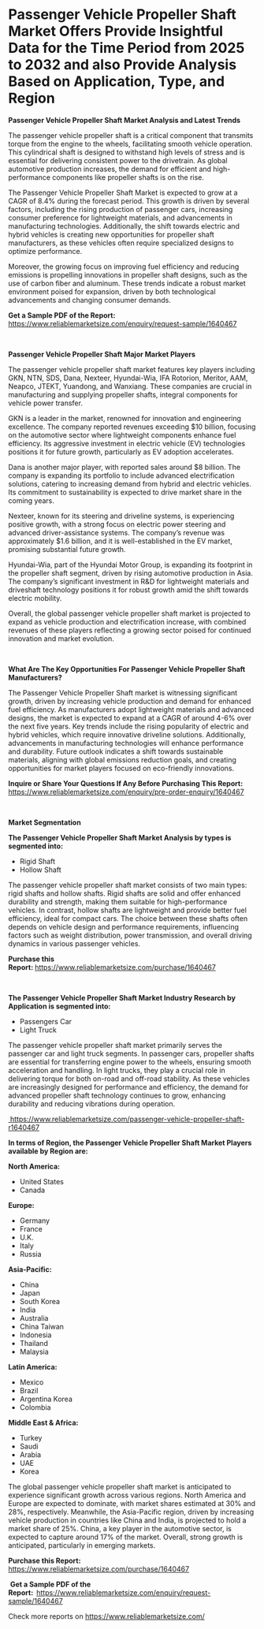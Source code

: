 <p><h1>Passenger Vehicle Propeller Shaft Market Offers Provide Insightful Data for the Time Period from 2025 to 2032 and also Provide Analysis Based on Application, Type, and Region</h1></p><p><strong>Passenger Vehicle Propeller Shaft Market Analysis and Latest Trends</strong></p>
<p><p>The passenger vehicle propeller shaft is a critical component that transmits torque from the engine to the wheels, facilitating smooth vehicle operation. This cylindrical shaft is designed to withstand high levels of stress and is essential for delivering consistent power to the drivetrain. As global automotive production increases, the demand for efficient and high-performance components like propeller shafts is on the rise.</p><p>The Passenger Vehicle Propeller Shaft Market is expected to grow at a CAGR of 8.4% during the forecast period. This growth is driven by several factors, including the rising production of passenger cars, increasing consumer preference for lightweight materials, and advancements in manufacturing technologies. Additionally, the shift towards electric and hybrid vehicles is creating new opportunities for propeller shaft manufacturers, as these vehicles often require specialized designs to optimize performance. </p><p>Moreover, the growing focus on improving fuel efficiency and reducing emissions is propelling innovations in propeller shaft designs, such as the use of carbon fiber and aluminum. These trends indicate a robust market environment poised for expansion, driven by both technological advancements and changing consumer demands.</p></p>
<p><strong>Get a Sample PDF of the Report:&nbsp;</strong> <a href="https://www.reliablemarketsize.com/enquiry/request-sample/1640467?utm_campaign=1872&utm_medium=2&utm_source=Github&utm_content=ia&utm_term=15022025&utm_id=passenger-vehicle-propeller-shaft">https://www.reliablemarketsize.com/enquiry/request-sample/1640467</a></p>
<p>&nbsp;</p>
<p><strong>Passenger Vehicle Propeller Shaft Major Market Players</strong></p>
<p><p>The passenger vehicle propeller shaft market features key players including GKN, NTN, SDS, Dana, Nexteer, Hyundai-Wia, IFA Rotorion, Meritor, AAM, Neapco, JTEKT, Yuandong, and Wanxiang. These companies are crucial in manufacturing and supplying propeller shafts, integral components for vehicle power transfer.</p><p>GKN is a leader in the market, renowned for innovation and engineering excellence. The company reported revenues exceeding $10 billion, focusing on the automotive sector where lightweight components enhance fuel efficiency. Its aggressive investment in electric vehicle (EV) technologies positions it for future growth, particularly as EV adoption accelerates.</p><p>Dana is another major player, with reported sales around $8 billion. The company is expanding its portfolio to include advanced electrification solutions, catering to increasing demand from hybrid and electric vehicles. Its commitment to sustainability is expected to drive market share in the coming years.</p><p>Nexteer, known for its steering and driveline systems, is experiencing positive growth, with a strong focus on electric power steering and advanced driver-assistance systems. The company’s revenue was approximately $1.6 billion, and it is well-established in the EV market, promising substantial future growth.</p><p>Hyundai-Wia, part of the Hyundai Motor Group, is expanding its footprint in the propeller shaft segment, driven by rising automotive production in Asia. The company’s significant investment in R&D for lightweight materials and driveshaft technology positions it for robust growth amid the shift towards electric mobility.</p><p>Overall, the global passenger vehicle propeller shaft market is projected to expand as vehicle production and electrification increase, with combined revenues of these players reflecting a growing sector poised for continued innovation and market evolution.</p></p>
<p>&nbsp;</p>
<p><strong>What Are The Key Opportunities For Passenger Vehicle Propeller Shaft Manufacturers?</strong></p>
<p><p>The Passenger Vehicle Propeller Shaft market is witnessing significant growth, driven by increasing vehicle production and demand for enhanced fuel efficiency. As manufacturers adopt lightweight materials and advanced designs, the market is expected to expand at a CAGR of around 4-6% over the next five years. Key trends include the rising popularity of electric and hybrid vehicles, which require innovative driveline solutions. Additionally, advancements in manufacturing technologies will enhance performance and durability. Future outlook indicates a shift towards sustainable materials, aligning with global emissions reduction goals, and creating opportunities for market players focused on eco-friendly innovations.</p></p>
<p><strong>Inquire or Share Your Questions If Any Before Purchasing This Report:</strong> <a href="https://www.reliablemarketsize.com/enquiry/pre-order-enquiry/1640467?utm_campaign=1872&utm_medium=2&utm_source=Github&utm_content=ia&utm_term=15022025&utm_id=passenger-vehicle-propeller-shaft">https://www.reliablemarketsize.com/enquiry/pre-order-enquiry/1640467</a></p>
<p>&nbsp;</p>
<p><strong>Market Segmentation</strong></p>
<p><strong>The Passenger Vehicle Propeller Shaft Market Analysis by types is segmented into:</strong></p>
<p><ul><li>Rigid Shaft</li><li>Hollow Shaft</li></ul></p>
<p><p>The passenger vehicle propeller shaft market consists of two main types: rigid shafts and hollow shafts. Rigid shafts are solid and offer enhanced durability and strength, making them suitable for high-performance vehicles. In contrast, hollow shafts are lightweight and provide better fuel efficiency, ideal for compact cars. The choice between these shafts often depends on vehicle design and performance requirements, influencing factors such as weight distribution, power transmission, and overall driving dynamics in various passenger vehicles.</p></p>
<p><strong>Purchase this Report:&nbsp;</strong><a href="https://www.reliablemarketsize.com/purchase/1640467?utm_campaign=1872&utm_medium=2&utm_source=Github&utm_content=ia&utm_term=15022025&utm_id=passenger-vehicle-propeller-shaft">https://www.reliablemarketsize.com/purchase/1640467</a></p>
<p>&nbsp;</p>
<p><strong>The Passenger Vehicle Propeller Shaft Market Industry Research by Application is segmented into:</strong></p>
<p><ul><li>Passengers Car</li><li>Light Truck</li></ul></p>
<p><p>The passenger vehicle propeller shaft market primarily serves the passenger car and light truck segments. In passenger cars, propeller shafts are essential for transferring engine power to the wheels, ensuring smooth acceleration and handling. In light trucks, they play a crucial role in delivering torque for both on-road and off-road stability. As these vehicles are increasingly designed for performance and efficiency, the demand for advanced propeller shaft technology continues to grow, enhancing durability and reducing vibrations during operation.</p></p>
<p><a href="https://www.reliablemarketsize.com/passenger-vehicle-propeller-shaft-r1640467?utm_campaign=1872&utm_medium=2&utm_source=Github&utm_content=ia&utm_term=15022025&utm_id=passenger-vehicle-propeller-shaft">&nbsp;https://www.reliablemarketsize.com/passenger-vehicle-propeller-shaft-r1640467</a></p>
<p><strong>In terms of Region, the Passenger Vehicle Propeller Shaft Market Players available by Region are:</strong></p>
<p>
    <p> <strong> North America: </strong>
        <ul>
            <li>United States</li>
            <li>Canada</li>
        </ul>
        </p> 
    <p> <strong> Europe: </strong>
        <ul>
            <li>Germany</li>
            <li>France</li>
            <li>U.K.</li>
            <li>Italy</li>
            <li>Russia</li>
        </ul>
        </p> 
    <p> <strong> Asia-Pacific: </strong>
        <ul>
            <li>China</li>
            <li>Japan</li>
            <li>South Korea</li>
            <li>India</li>
            <li>Australia</li>
            <li>China Taiwan</li>
            <li>Indonesia</li>
            <li>Thailand</li>
            <li>Malaysia</li>
        </ul>
        </p> 
    <p> <strong> Latin America: </strong>
        <ul>
            <li>Mexico</li>
            <li>Brazil</li>
            <li>Argentina Korea</li>
            <li>Colombia</li>
        </ul>
        </p> 
    <p> <strong> Middle East & Africa: </strong>
        <ul>
            <li>Turkey</li>
            <li>Saudi</li>
            <li>Arabia</li>
            <li>UAE</li>
            <li>Korea</li>
        </ul>
    </p>
    </p>
<p><p>The global passenger vehicle propeller shaft market is anticipated to experience significant growth across various regions. North America and Europe are expected to dominate, with market shares estimated at 30% and 28%, respectively. Meanwhile, the Asia-Pacific region, driven by increasing vehicle production in countries like China and India, is projected to hold a market share of 25%. China, a key player in the automotive sector, is expected to capture around 17% of the market. Overall, strong growth is anticipated, particularly in emerging markets.</p></p>
<p><strong>Purchase this Report: </strong><a href="https://www.reliablemarketsize.com/purchase/1640467?utm_campaign=1872&utm_medium=2&utm_source=Github&utm_content=ia&utm_term=15022025&utm_id=passenger-vehicle-propeller-shaft">https://www.reliablemarketsize.com/purchase/1640467</a></p>
<p>&nbsp;<strong>Get a Sample PDF of the Report:&nbsp;&nbsp;</strong><a href="https://www.reliablemarketsize.com/enquiry/request-sample/1640467?utm_campaign=1872&utm_medium=2&utm_source=Github&utm_content=ia&utm_term=15022025&utm_id=passenger-vehicle-propeller-shaft">https://www.reliablemarketsize.com/enquiry/request-sample/1640467</a></p>
<p><strong></strong></p>
<p>Check more reports on <a href="https://www.reliablemarketsize.com/?utm_campaign=1872&utm_medium=2&utm_source=Github&utm_content=ia&utm_term=15022025&utm_id=passenger-vehicle-propeller-shaft">https://www.reliablemarketsize.com/</a></p>